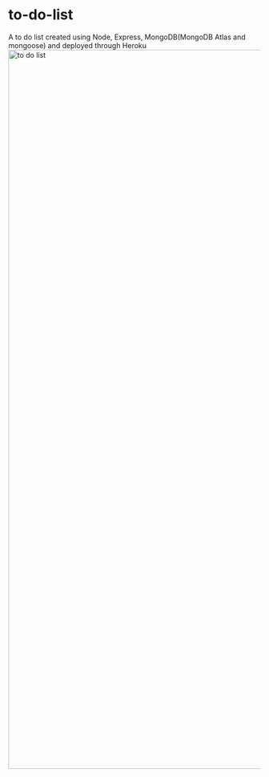 # to-do-list
A to do list created using Node, Express, MongoDB(MongoDB Atlas and mongoose) and deployed through Heroku
<img width="1435" alt="to do list " src="https://user-images.githubusercontent.com/10752656/181276653-1245cd2b-99c7-4a91-b773-31619ff2ae46.png">
